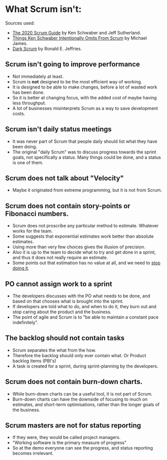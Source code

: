 # What Scrum isn't:

Sources used:

- [The 2020 Scrum Guide](https://scrumguides.org/scrum-guide.html) by Ken Schwaber and Jeff Sutherland.
- [Things Ken Schwaber Intentionally Omits From Scrum](https://seattlescrum.com/things-ken-schwaber-intentionally-omits-from-scrum/) by Michael James.
- [Dark Scrum](https://ronjeffries.com/articles/016-09ff/defense/) by Ronald E. Jeffries.

## Scrum isn't going to improve performance

- Not immediately at least.
- Scrum is **not** designed to be the most efficient way of working.
- It is designed to be able to make changes, before a lot of wasted work has been done.
- So it is better at changing focus, with the added cost of maybe having less throughput.
- A lot of businesses misinterprets Scrum as a way to save development costs.

## Scrum isn't daily status meetings

- It was never part of Scrum that people daily should list what they have been doing.
- The original "daily Scrum" was to discuss progress towards the sprint goals, not specifically a status. Many things could be done, and a status is one of them.

## Scrum does not talk about "Velocity"

- Maybe it originated from extreme programming, but it is not from Scrum.

## Scrum does not contain story-points or Fibonacci numbers.

- Scrum does not proscribe any particular method to estimate. Whatever works for the team.
- Some suggests that exponential estimates work better than absolute estimates.
- Using more than very few choices gives the illusion of precision.
- Also it is up to the team to decide what to try and get done in a sprint, and thus it does not really require an estimate.
- Some points out that estimation has no value at all, and we need to [stop doing it](https://youtu.be/QVBlnCTu9Ms).

## PO cannot assign work to a sprint

- The developers discusses with the PO what needs to be done, and based on that chooses what is brought into the sprint.
- If developers are told what to do, and when to do it, they burn out and stop caring about the product and the business.
- The point of agile and Scrum is to "be able to maintain a constant pace indefinitely".

## The backlog should not contain tasks

- Scrum separates the what from the how.
- Therefore the backlog should only ever contain what. Or Product backlog items (PBI's)
- A task is created for a sprint, during sprint-planning by the developers.

## Scrum does not contain burn-down charts.

- While burn-down charts can be a useful tool, it is not part of Scrum.
- Burn-down charts can have the downside of focusing to much on estimates, and short-term optimisations, rather than the longer goals of the business.

## Scrum masters are not for status reporting

- If they were, they would be called project managers.
- "Working software is the primary measure of progress"
- So at the demo everyone can see the progress, and status reporting becomes irrelevant.